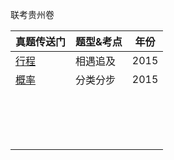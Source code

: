 









联考贵州卷

| 真题传送门                                                   | 题型&考点 | 年份 |
| ------------------------------------------------------------ | --------- | ---- |
| [行程](http://v.huatu.com/tiku/searchquestion?keyword=在12分钟内甲乙两款模型&isRecommend=0&isHistory=0) | 相遇追及  | 2015 |
| [概率](http://v.huatu.com/tiku/searchquestion?keyword=掷出的点数之和为奇数的概率为&isRecommend=0&isHistory=0) | 分类分步  | 2015 |
|                                                              |           |      |
|                                                              |           |      |
|                                                              |           |      |
|                                                              |           |      |
|                                                              |           |      |
|                                                              |           |      |
|                                                              |           |      |
|                                                              |           |      |
|                                                              |           |      |
|                                                              |           |      |
|                                                              |           |      |
|                                                              |           |      |
|                                                              |           |      |
|                                                              |           |      |
|                                                              |           |      |
|                                                              |           |      |

